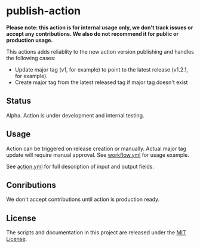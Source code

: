 # publish-action

**Please note: this action is for internal usage only, we don't track issues or accept any contributions. We also do not recommend it for public or production usage.**

This actions adds reliablity to the new action version publishing and handles the following cases:
- Update major tag (v1, for example) to point to the latest release (v1.2.1, for example).
- Create major tag from the latest released tag if major tag doesn't exist 

## Status
Alpha. Action is under development and internal testing.

## Usage
Action can be triggered on release creation or manually. Actual major tag update will require manual approval. See [workflow.yml](./.github/workflow.yml) for usage example.

See [action.yml](action.yml) for full description of input and output fields.

## Conributions

We don't accept contributions until action is production ready.

## License
The scripts and documentation in this project are released under the [MIT License](LICENSE).
